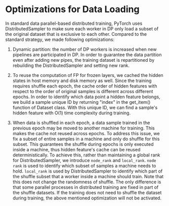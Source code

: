 # Optimizations for Data Loading
In standard data parallel-based distributed training, PyTorch uses DistributedSampler to make sure each worker in DP only load a subset of the original dataset that is exclusive to each other.
Compared to the standard strategy, we made following optimizations:
1. Dynamic partition: the number of DP workers is increased when new pipelines are participated in DP. 
In order to guarantee the data partition even after adding new pipes, the training dataset is repartitioned by rebuilding the DistributedSampler and setting new rank. 

2. To reuse the computation of FP for frozen layers, we cached the hidden states in host memory and disk memory as well. 
Since the training requires shuffle each epoch, the cache order of hidden features with respect to the order of original samples is different across different epochs.
In order to identify which data point a hidden feature belongs, we build a sample unique ID by returning "index" in the get_item() function of Dataset class.
With this unique ID, we can find a sample's hidden feature with O(1) time complexity during training.

3. When data is shuffled in each epoch, a data sample trained in the previous epoch may be moved to another machine for training. 
This makes the cache not reused across epochs. To address this issue, we fix a subset of entire samples in a machine and only do shuffle for this subset.
This guarantees the shuffle during epochs is only executed inside a machine, thus hidden feature's cache can be reused deterministically.
To achieve this, rather than maintaining a global rank for DistributedSampler, we introduce `node_rank` and `local_rank`. 
`node rank` is used to identify which subset of samples a machine needs to hold. `local_rank` is used by DistributedSampler to identify which part of the shuffle subset that a worker inside a machine should train.
Note that this does not change the randomness of shuffle. 
The only difference is that some parallel processes in distributed training are fixed in part of the shuffle datasets.
If the training does not need to shuffle the dataset during training, the above mentioned optimization will not be activated.
